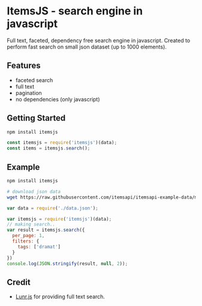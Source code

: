 # ItemsJS - search engine in javascript 

Full text, faceted, dependency free search engine in javascript. 
Created to perform fast search on small json dataset (up to 1000 elements).

## Features

- faceted search
- full text
- pagination
- no dependencies (only javascript)

## Getting Started

```bash
npm install itemsjs
```

```js
const itemsjs = require('itemsjs')(data);
const items = itemsjs.search();
```

## Example

```bash
npm install itemsjs

# download json data
wget https://raw.githubusercontent.com/itemsapi/itemsapi-example-data/master/items/movies-processed.json -O data.json
```


```js
var data = require('./data.json');

var itemsjs = require('itemsjs')(data);
// making search..
var result = itemsjs.search({
  per_page: 1,
  filters: {
    tags: ['dramat']
  }
})
console.log(JSON.stringify(result, null, 2));
```

## Credit

- [Lunr.js](https://github.com/olivernn/lunr.js) for providing full text search.
